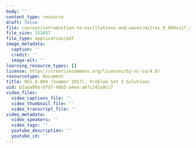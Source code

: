 ```yaml
---
body: ''
content_type: resource
draft: false
file: courses/introduction-to-oscillations-and-waves/mitres_8_009su17_soln_3.pdf
file_size: 351657
file_type: application/pdf
image_metadata:
  caption: ''
  credit: ''
  image-alt: ''
learning_resource_types: []
license: https://creativecommons.org/licenses/by-nc-sa/4.0/
resourcetype: Document
title: RES.8-009 (Summer 2017), Problem Set 3 Solutions
uid: b2aaa99a-bfd7-46b5-a4ea-a6fc241e8cc7
video_files:
  video_captions_file: ''
  video_thumbnail_file: ''
  video_transcript_file: ''
video_metadata:
  video_speakers: ''
  video_tags: ''
  youtube_description: ''
  youtube_id: ''
---
```

